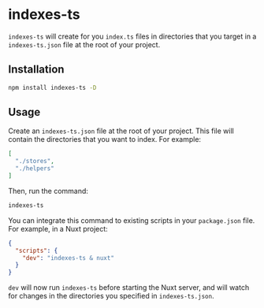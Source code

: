 # indexes-ts
`indexes-ts` will create for you `index.ts` files in directories that you target in a `indexes-ts.json` file at the root of your project.

## Installation
```bash
npm install indexes-ts -D
```

## Usage
Create an `indexes-ts.json` file at the root of your project. This file will contain the directories that you want to index. For example:
```json
[
  "./stores",
  "./helpers"
]
```

Then, run the command:
```bash
indexes-ts
```

You can integrate this command to existing scripts in your `package.json` file. For example, in a Nuxt project:
```json
{
  "scripts": {
    "dev": "indexes-ts & nuxt"
  }
}
```
`dev` will now run `indexes-ts` before starting the Nuxt server, and will watch for changes in the directories you specified in `indexes-ts.json`.
